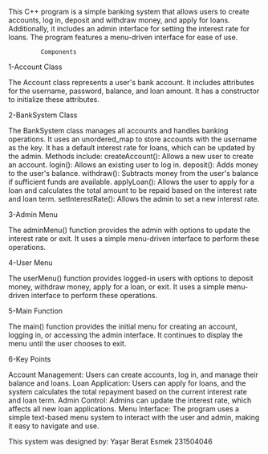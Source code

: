 This C++ program is a simple banking system that allows users to create accounts, log in, deposit and withdraw money, and apply for loans. Additionally, it includes an admin interface for setting the interest rate for loans. The program features a menu-driven interface for ease of use.

             Components

1-Account Class

The Account class represents a user's bank account.
It includes attributes for the username, password, balance, and loan amount.
It has a constructor to initialize these attributes.

2-BankSystem Class

The BankSystem class manages all accounts and handles banking operations.
It uses an unordered_map to store accounts with the username as the key.
It has a default interest rate for loans, which can be updated by the admin.
Methods include:
createAccount(): Allows a new user to create an account.
login(): Allows an existing user to log in.
deposit(): Adds money to the user's balance.
withdraw(): Subtracts money from the user's balance if sufficient funds are available.
applyLoan(): Allows the user to apply for a loan and calculates the total amount to be repaid based on the interest rate and loan term.
setInterestRate(): Allows the admin to set a new interest rate.

3-Admin Menu

The adminMenu() function provides the admin with options to update the interest rate or exit.
It uses a simple menu-driven interface to perform these operations.

4-User Menu

The userMenu() function provides logged-in users with options to deposit money, withdraw money, apply for a loan, or exit.
It uses a simple menu-driven interface to perform these operations.

5-Main Function

The main() function provides the initial menu for creating an account, logging in, or accessing the admin interface.
It continues to display the menu until the user chooses to exit.

6-Key Points

Account Management: Users can create accounts, log in, and manage their balance and loans.
Loan Application: Users can apply for loans, and the system calculates the total repayment based on the current interest rate and loan term.
Admin Control: Admins can update the interest rate, which affects all new loan applications.
Menu Interface: The program uses a simple text-based menu system to interact with the user and admin, making it easy to navigate and use.
 
This system was designed by: Yaşar Berat Esmek 231504046
